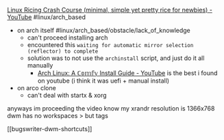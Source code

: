 
[Linux Ricing Crash Course (minimal, simple yet pretty rice for newbies) - YouTube](https://www.youtube.com/watch?v=SRqVuAUP2N0)
#linux/arch_based

- on arch itself #linux/arch_based/obstacle/lack_of_knowledge 
	- can't proceed installing arch
	- encountered this `waiting for automatic mirror selection (reflector) to complete`
	- solution was to not use the `archinstall` script, and just do it all manually
		- [Arch Linux: A ℂ𝕠𝕞𝕗𝕪 Install Guide - YouTube](https://www.youtube.com/watch?v=68z11VAYMS8) is the best i found on youtube (i think it was uefi + manual install)
- on arco clone
	- can't deal with startx & xorg

anyways im proceeding the video know
my xrandr resolution is 1366x768
dwm has no workspaces > but tags

[[bugswriter-dwm-shortcuts]]